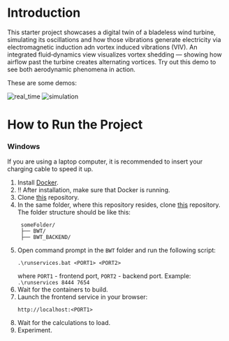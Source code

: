 # Introduction

This starter project showcases a digital twin of a bladeless wind turbine, simulating its oscillations and how those vibrations generate electricity via electromagnetic induction adn vortex induced vibrations (VIV). An integrated fluid‐dynamics view visualizes vortex shedding — showing how airflow past the turbine creates alternating vortices. Try out this demo to see both aerodynamic phenomena in action.

These are some demos:

![real_time](https://media.giphy.com/media/n7uv6xDg39Cb4CVQ6P/giphy.gif)
![simulation](https://media.giphy.com/media/s5Kz8FArrjxKVc9mqt/giphy.gif)


# How to Run the Project

### Windows

If you are using a laptop computer, it is recommended to insert your charging cable to speed it up.

1. Install [Docker](https://www.docker.com/).
2. :bangbang: After installation, make sure that Docker is running.
3. Clone [this](https://github.com/adomas-vensas/BWT) repository.
4. In the same folder, where this repository resides, clone [this](https://github.com/adomas-vensas/BWT_BACKEND) repository.
   The folder structure should be like this:
   ```
    someFolder/
    ├── BWT/
    ├── BWT_BACKEND/
   ```
6. Open command prompt in the `BWT` folder and run the following script:
   ```
   .\runservices.bat <PORT1> <PORT2>
   ```
   where `PORT1` - frontend port, `PORT2` - backend port. Example: `.\runservices 8444 7654`
7. Wait for the containers to build.
8. Launch the frontend service in your browser:
   ```
   http://localhost:<PORT1>
   ```
9. Wait for the calculations to load.
10. Experiment.
